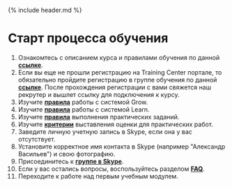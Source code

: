 {% include header.md %}

Старт процесса обучения
====================

1. Ознакомтесь с описанием курса и правилами обучения по данной **[ссылке]({{site.baseurl}})**.
2. Если вы еще не прошли регистрацию на Training Center портале, то обязательно пройдите регистрацию в группе обучения по данной **[ссылке](https://www.training.ru/#!/Training/2305)**. После прохождения регистрации с вами свяжется наш рекрутер и вышлет ссылку для подключения к курсу.  
3. Изучите **[правила]({{site.materialsurl}}general/grow_intro)** работы с системой Grow.
4. Изучите **[правила]({{site.materialsurl}}general/learn_intro)** работы с системой Learn.
5. Изучите **[правила]({{site.materialsurl}}general/practical_tasks_completing_rules)** выполнения практических заданий.
6. Изучите **[критерии]({{site.materialsurl}}general/practical_tasks_evaluation_rules)** выставления оценки для практических работ.
7. Заведите личную учетную запись в Skype, если она у вас отсутствует.
8. Установите корректное имя контакта в Skype (например "Александр Васильев") и свою фотографию.
9. Присоединитесь к **[группе в Skype](https://join.skype.com/oUPhgVkYZyHX)**.
10. Если у вас остались вопросы, воспользуйтесь разделом **[FAQ]({{site.materialsurl}}general/faq)**.
11. Переходите к работе над первым учебным модулем.